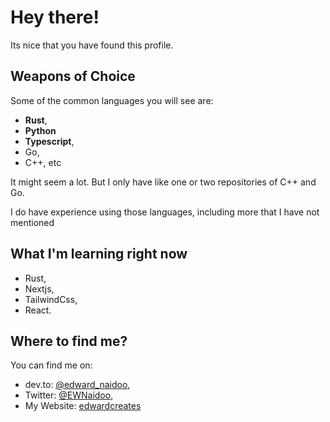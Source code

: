 # Hey there!
Its nice that you have found this profile.

## Weapons of Choice
Some of the common languages you will see are:

- **Rust**, 
- **Python**
- **Typescript**,
- Go,
- C++, etc

It might seem a lot. But I only have like one or two repositories of C++ and Go. 

I do have experience using those languages, including more that I have not mentioned

## What I'm learning right now

- Rust,
- Nextjs, 
- TailwindCss, 
- React.

## Where to find me?
You can find me on:

- dev.to: [@edward_naidoo](https://dev.to/edward_naidoo), 
- Twitter: [@EWNaidoo](twitter.com/EWNaidoo),
- My Website: [edwardcreates](https://edwardcreates.netlify.app/)
